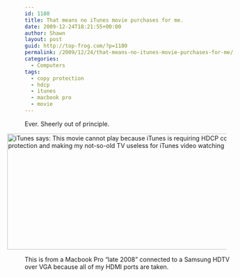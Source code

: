 ```yaml
---
id: 1180
title: That means no iTunes movie purchases for me.
date: 2009-12-24T18:21:55+00:00
author: Shawn
layout: post
guid: http://top-frog.com/?p=1180
permalink: /2009/12/24/that-means-no-itunes-movie-purchases-for-me/
categories:
  - Computers
tags:
  - copy protection
  - hdcp
  - itunes
  - macbook pro
  - movie
---
```

Ever. Sheerly out of principle.

<img src="https://i1.wp.com/top-frog.com/wp-content/uploads/2009/12/no-hdcp-for-gippy.png?resize=570%2C267" alt="iTunes says: This movie cannot play because iTunes is requiring HDCP copy protection and making my not-so-old TV useless for iTunes video watching" title="no-hdcp-for-gippy" width="570" height="267" style="margin-left: -40px" data-recalc-dims="1" />

This is from a Macbook Pro &#8220;late 2008&#8221; connected to a Samsung HDTV over VGA because all of my HDMI ports are taken.